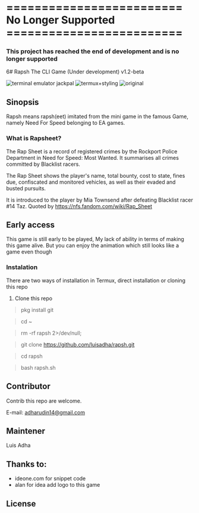 
# ========================= No Longer Supported =========================

### This project has reached the end of development and is no longer supported

6# Rapsh The CLI Game (Under development) v1.2-beta 

![terminal emulator jackpal](./rapsheet_demo.png)
![termux+styling](./imagesss-01.jpeg)
![original](./imagess.jpeg)
## Sinopsis

Rapsh means rapsh(eet) imitated from the mini game in the famous Game, namely Need For Speed ​​belonging to EA games.

### What is Rapsheet?

The Rap Sheet is a record of registered crimes by the Rockport Police Department in Need for Speed: Most Wanted. It summarises all crimes committed by Blacklist racers.

The Rap Sheet shows the player's name, total bounty, cost to state, fines due, confiscated and monitored vehicles, as well as their evaded and busted pursuits.

It is introduced to the player by Mia Townsend after defeating Blacklist racer #14 Taz.
Quoted by https://nfs.fandom.com/wiki/Rap_Sheet

## Early access
This game is still early to be played, My lack of ability in terms of making this game alive. But you can enjoy the animation which still looks like a game even though

### Instalation
There are two ways of installation in Termux, direct installation or cloning this repo

1. Clone this repo

> pkg install git

> cd ~

> rm -rf rapsh 2>/dev/null;

> git clone https://github.com/luisadha/rapsh.git

> cd rapsh

> bash rapsh.sh



## Contributor
Contrib this repo are welcome.

E-mail: adharudin14@gmail.com

## Maintener

Luis Adha

## Thanks to:
- ideone.com for snippet code
- alan for idea add logo to this game

## License

